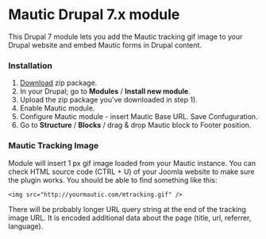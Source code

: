 Mautic Drupal 7.x module
========================

This Drupal 7 module lets you add the Mautic tracking gif image to your Drupal website and embed Mautic forms in Drupal content.

### Installation

1. [Download](https://github.com/mautic/mautic-drupal/archive/7.x.zip) zip package.
2. In your Drupal; go to **Modules** / **Install new module**.
3. Upload the zip package you've downloaded in step 1).
4. Enable Mautic module.
5. Configure Mautic module - insert Mautic Base URL. Save Confuguration.
6. Go to **Structure** / **Blocks** / drag & drop Mautic block to Footer position.

### Mautic Tracking Image

Module will insert 1 px gif image loaded from your Mautic instance. You can check HTML source code (CTRL + U) of your Joomla website to make sure the plugin works. You should be able to find something like this:

`<img src="http://yourmautic.com/mtracking.gif" />`

There will be probably longer URL query string at the end of the tracking image URL. It is encoded additional data about the page (title, url, referrer, language).
